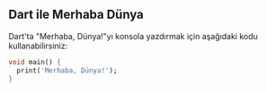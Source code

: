## Dart ile Merhaba Dünya

Dart'ta "Merhaba, Dünya!"yı konsola yazdırmak için aşağıdaki kodu kullanabilirsiniz:

```dart
void main() {
  print('Merhaba, Dünya!');
}
```
